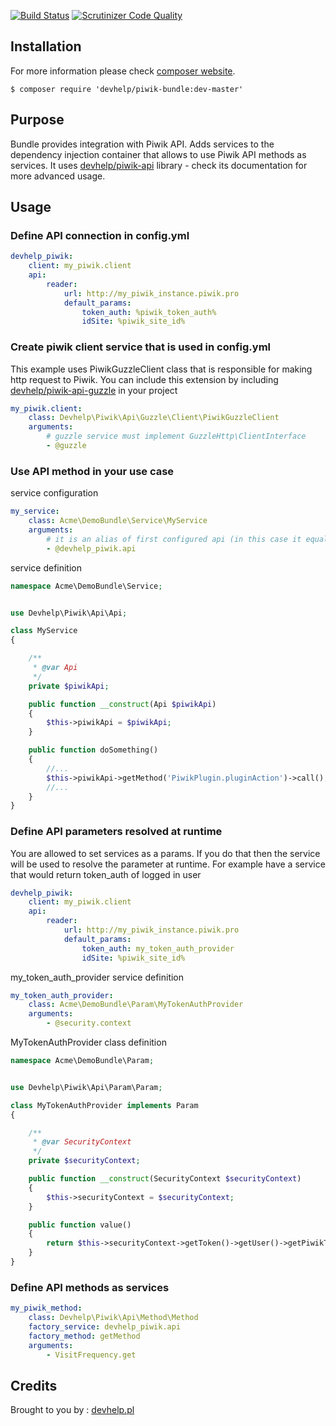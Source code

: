 [![Build Status](https://travis-ci.org/devhelp/piwik-bundle.svg?branch=master)](https://travis-ci.org/devhelp/piwik-bundle)
[![Scrutinizer Code Quality](https://scrutinizer-ci.com/g/devhelp/piwik-bundle/badges/quality-score.png?b=master)](https://scrutinizer-ci.com/g/devhelp/piwik-bundle?branch=master)

## Installation

For more information please check [composer website](http://getcomposer.org).

```
$ composer require 'devhelp/piwik-bundle:dev-master'
```

## Purpose

Bundle provides integration with Piwik API. Adds services to the dependency injection container that allows to use Piwik API methods as services.
It uses [devhelp/piwik-api](http://github.com/devhelp/piwik-api) library - check its documentation for more advanced usage.

## Usage

### Define API connection in config.yml

```yml
devhelp_piwik:
    client: my_piwik.client
    api:
        reader:
            url: http://my_piwik_instance.piwik.pro
            default_params:
                token_auth: %piwik_token_auth%
                idSite: %piwik_site_id%
```

### Create piwik client service that is used in config.yml

This example uses PiwikGuzzleClient class that is responsible for making http request to Piwik.
You can include this extension by including [devhelp/piwik-api-guzzle](http://github.com/devhelp/piwik-api-guzzle) in your project

```yml
my_piwik.client:
    class: Devhelp\Piwik\Api\Guzzle\Client\PiwikGuzzleClient
    arguments:
        # guzzle service must implement GuzzleHttp\ClientInterface
        - @guzzle
```

### Use API method in your use case

service configuration

```yml
my_service:
    class: Acme\DemoBundle\Service\MyService
    arguments:
        # it is an alias of first configured api (in this case it equals devhelp_piwik.api.reader service)
        - @devhelp_piwik.api
```

service definition

```php
namespace Acme\DemoBundle\Service;


use Devhelp\Piwik\Api\Api;

class MyService
{

    /**
     * @var Api
     */
    private $piwikApi;

    public function __construct(Api $piwikApi)
    {
        $this->piwikApi = $piwikApi;
    }

    public function doSomething()
    {
        //...
        $this->piwikApi->getMethod('PiwikPlugin.pluginAction')->call();
        //...
    }
}
```

### Define API parameters resolved at runtime

You are allowed to set services as a params. If you do that then the service will be used to resolve the parameter
at runtime. For example have a service that would return token_auth of logged in user


```yml
devhelp_piwik:
    client: my_piwik.client
    api:
        reader:
            url: http://my_piwik_instance.piwik.pro
            default_params:
                token_auth: my_token_auth_provider
                idSite: %piwik_site_id%
```

my_token_auth_provider service definition

```yml
my_token_auth_provider:
    class: Acme\DemoBundle\Param\MyTokenAuthProvider
    arguments:
        - @security.context
```

MyTokenAuthProvider class definition

```php
namespace Acme\DemoBundle\Param;


use Devhelp\Piwik\Api\Param\Param;

class MyTokenAuthProvider implements Param
{

    /**
     * @var SecurityContext
     */
    private $securityContext;

    public function __construct(SecurityContext $securityContext)
    {
        $this->securityContext = $securityContext;
    }

    public function value()
    {
        return $this->securityContext->getToken()->getUser()->getPiwikToken();
    }
}
```

### Define API methods as services

```yml
my_piwik_method:
    class: Devhelp\Piwik\Api\Method\Method
    factory_service: devhelp_piwik.api
    factory_method: getMethod
    arguments:
        - VisitFrequency.get
```

## Credits

Brought to you by : [devhelp.pl](http://devhelp.pl)
